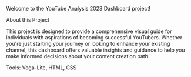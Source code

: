 Welcome to the YouTube Analysis 2023 Dashboard project! 

About this Project

This project is designed to provide a comprehensive visual guide for individuals with aspirations of becoming successful YouTubers. Whether you're just starting your journey or looking to enhance your existing channel, this dashboard offers valuable insights and guidance to help you make informed decisions about your content creation path.

Tools:
Vega-Lite, HTML, CSS
